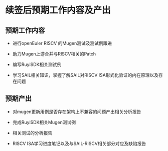 # 续签后预期工作内容及产出

## 预期工作内容

- 进行openEuler RISCV 的Mugen测试及测试例跟进

- 助力Mugen上游合并与RISCV相关的Patch

- 编写RuyiSDK相关测试例

- 学习SAIL相关知识，掌握了解SAIL对RISCV ISA形式化验证的内在原理以及存在问题

## 预期产出

- 对mugen更新用例是否存在架构上不兼容的问题产出相关分析报告

- 完成RuyiSDK相关Mugen测试例

- 相关测试的分析报告

- RISCV ISA学习进度笔记以及与SAIL-RISCV相关部分对应及缺陷报告

